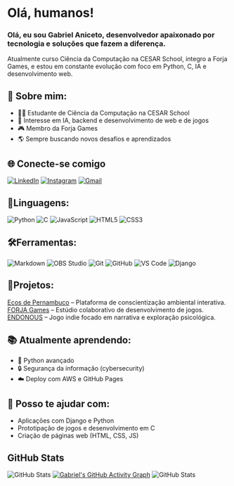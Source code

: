 # Olá, humanos!
###  Olá, eu sou Gabriel Aniceto, desenvolvedor apaixonado por tecnologia e soluções que fazem a diferença. 
Atualmente curso Ciência da Computação na CESAR School, integro a Forja Games, e estou em constante evolução com foco em Python, C, IA e desenvolvimento web.

## 💼 Sobre mim:
- 👨‍💻 Estudante de Ciência da Computação na CESAR School
- 🧠 Interesse em IA, backend e desenvolvimento de web e de jogos
- 🎮 Membro da Forja Games
- 🌎 Sempre buscando novos desafios e aprendizados

## 🌐 Conecte-se comigo
[![LinkedIn](https://img.shields.io/badge/LinkedIn-0077B5?style=for-the-badge&logo=linkedin&logoColor=white)](www.linkedin.com/in/gabrielaniceto1)
[![Instagram](https://img.shields.io/badge/Instagram-E4405F?style=for-the-badge&logo=instagram&logoColor=white)](https://www.instagram.com/aniceto.gabriel)
[![Gmail](https://img.shields.io/badge/Gmail-D14836?style=for-the-badge&logo=gmail&logoColor=white)](mailto:gabriel.aniceto@hotmail.com)

## 🧠Linguagens: 
![Python](https://img.shields.io/badge/Python-3776AB?style=for-the-badge&logo=python&logoColor=white)
![C](https://img.shields.io/badge/C-00599C?style=for-the-badge&=c&logoColor=white)
![JavaScript](https://img.shields.io/badge/JavaScript-F7DF1E?style=for-the-badge&logo=javascript&logoColor=black)
![HTML5](https://img.shields.io/badge/HTML5-E34F26?style=for-the-badge&logo=html5&logoColor=white)
![CSS3](https://img.shields.io/badge/CSS3-1572B6?style=for-the-badge&logo=css3&logoColor=white)


## 🛠️Ferramentas:
![Markdown](https://img.shields.io/badge/Markdown-000000?style=for-the-badge&logo=markdown&logoColor=white)
![OBS Studio](https://img.shields.io/badge/OBS%20Studio-302E31?style=for-the-badge&logo=obsstudio&logoColor=white)
![Git](https://img.shields.io/badge/Git-F05032?style=for-the-badge&logo=git&logoColor=white)
![GitHub](https://img.shields.io/badge/GitHub-181717?style=for-the-badge&logo=github&logoColor=white)
![VS Code](https://img.shields.io/badge/VSCode-007ACC?style=for-the-badge&logo=visual-studio-code&logoColor=white)
![Django](https://img.shields.io/badge/Django-092E20?style=for-the-badge&logo=django&logoColor=white)

## 🚀Projetos:
[Ecos de Pernambuco](https://sites.google.com/cesar.school/ecosdepernambuco/in%C3%ADcio?authuser=0) – Plataforma de conscientização ambiental interativa.<br>
[FORJA Games](https://www.instagram.com/forjagame/) – Estúdio colaborativo de desenvolvimento de jogos.<br>
[ENDONOUS](https://www.instagram.com/endonous_game/) – Jogo indie focado em narrativa e exploração psicológica.

## 📚 Atualmente aprendendo:
- 🐍 Python avançado
- 🔒 Segurança da informação (cybersecurity)
- ☁️ Deploy com AWS e GitHub Pages

## 🤝 Posso te ajudar com:
- Aplicações com Django e Python
- Prototipação de jogos e desenvolvimento em C
- Criação de páginas web (HTML, CSS, JS)


## GitHub Stats

![GitHub Stats](https://github-readme-stats.vercel.app/api?username=gabrielaniceto1&show_icons=true&theme=radical)
[![Gabriel's GitHub Activity Graph](https://github-readme-activity-graph.vercel.app/graph?username=gabrielaniceto1&theme=github-compact)](https://github.com/gabrielaniceto1)
![GitHub Stats](https://github-readme-stats.vercel.app/api/top-langs/?username=gabrielaniceto1&theme=dark&hide_border=false&include_all_commits=true&count_private=true&layout=compact)
